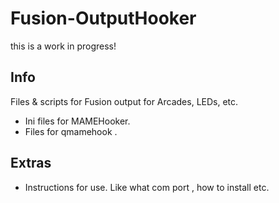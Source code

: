 # Fusion-OutputHooker
this is a work in progress! 

## Info 
Files & scripts for Fusion output for Arcades, LEDs, etc.
- Ini files for MAMEHooker.
- Files for qmamehook .

## Extras
- Instructions for use. Like what com port , how to install etc.


